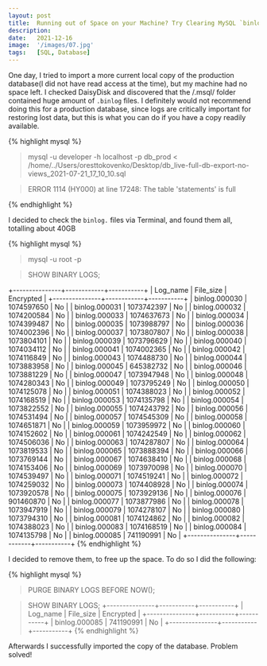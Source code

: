 ```yaml
---
layout: post
title:  Running out of Space on your Machine? Try Clearing MySQL `binlog` Files!
description:
date:   2021-12-16
image:  '/images/07.jpg'
tags:   [SQL, Database]
---
```


One day, I tried to import a more current local copy of the production database(I did not have read access at the time), but my machine had no space left. I checked DaisyDisk and discovered that the /.msql/ folder contained huge amount of `.binlog` files. I definitely would not recommend doing this for a production database, since logs are critically important for restoring lost data, but this is what you can do if you have a copy readily available.

{% highlight mysql %}
> mysql -u developer -h localhost -p db_prod < /home/../Users/oresttokovenko/Desktop/db_live-full-db-export-no-views_2021-07-21_17_10_10.sql

> ERROR 1114 (HY000) at line 17248: The table 'statements' is full

{% endhighlight %}

I decided to check the `binlog.` files via Terminal, and found them all, totalling about 40GB

{% highlight mysql %}

> mysql -u root -p

> SHOW BINARY LOGS;

+---------------+------------+-----------+
| Log_name      | File_size  | Encrypted |
+---------------+------------+-----------+
| binlog.000030 | 1074597650 | No        |
| binlog.000031 | 1073742397 | No        |
| binlog.000032 | 1074200584 | No        |
| binlog.000033 | 1074637673 | No        |
| binlog.000034 | 1074399487 | No        |
| binlog.000035 | 1073988797 | No        |
| binlog.000036 | 1074002396 | No        |
| binlog.000037 | 1073807807 | No        |
| binlog.000038 | 1073804101 | No        |
| binlog.000039 | 1073796629 | No        |
| binlog.000040 | 1074034112 | No        |
| binlog.000041 | 1074002365 | No        |
| binlog.000042 | 1074116849 | No        |
| binlog.000043 | 1074488730 | No        |
| binlog.000044 | 1073883958 | No        |
| binlog.000045 |  645382732 | No        |
| binlog.000046 | 1073881229 | No        |
| binlog.000047 | 1073947948 | No        |
| binlog.000048 | 1074280343 | No        |
| binlog.000049 | 1073795249 | No        |
| binlog.000050 | 1074125078 | No        |
| binlog.000051 | 1074388023 | No        |
| binlog.000052 | 1074168519 | No        |
| binlog.000053 | 1074135798 | No        |
| binlog.000054 | 1073822552 | No        |
| binlog.000055 | 1074243792 | No        |
| binlog.000056 | 1074531494 | No        |
| binlog.000057 | 1074545309 | No        |
| binlog.000058 | 1074651871 | No        |
| binlog.000059 | 1073959972 | No        |
| binlog.000060 | 1074152602 | No        |
| binlog.000061 | 1074242549 | No        |
| binlog.000062 | 1074506036 | No        |
| binlog.000063 | 1074287807 | No        |
| binlog.000064 | 1073819533 | No        |
| binlog.000065 | 1073888394 | No        |
| binlog.000066 | 1073769144 | No        |
| binlog.000067 | 1074638410 | No        |
| binlog.000068 | 1074153406 | No        |
| binlog.000069 | 1073970098 | No        |
| binlog.000070 | 1074539497 | No        |
| binlog.000071 | 1074519241 | No        |
| binlog.000072 | 1074259032 | No        |
| binlog.000073 | 1074408928 | No        |
| binlog.000074 | 1073920578 | No        |
| binlog.000075 | 1073929136 | No        |
| binlog.000076 |  901460870 | No        |
| binlog.000077 | 1073877986 | No        |
| binlog.000078 | 1073947919 | No        |
| binlog.000079 | 1074278107 | No        |
| binlog.000080 | 1073794310 | No        |
| binlog.000081 | 1074124862 | No        |
| binlog.000082 | 1074388023 | No        |
| binlog.000083 | 1074168519 | No        |
| binlog.000084 | 1074135798 | No        |
| binlog.000085 |  741190991 | No        |
+---------------+------------+-----------+
{% endhighlight %}

I decided to remove them, to free up the space. To do so I did the following:

{% highlight mysql %}
> PURGE BINARY LOGS BEFORE NOW();

> SHOW BINARY LOGS;
+---------------+-----------+-----------+
| Log_name      | File_size | Encrypted |
+---------------+-----------+-----------+
| binlog.000085 | 741190991 | No        |
+---------------+-----------+-----------+
{% endhighlight %}

Afterwards I successfully imported the copy of the database. Problem solved!